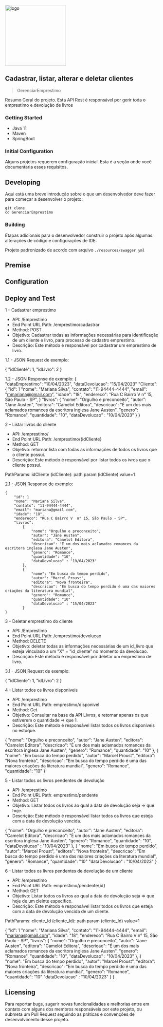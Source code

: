 <img src="./logo.png" alt="logo" style="width:200px;"/>

## Cadastrar, listar, alterar e deletar  clientes
> GerenciarEmprestimo

Resumo Geral do projeto.
Esta API Rest é responsável por gerir toda o emprestimo e devolução de livros

### Getting Started

* Java 11
* Maven
* SpringBoot

### Initial Configuration

Alguns projetos requerem configuração inicial. Esta é a seção onde você documentaria esses requisitos.

## Developing

Aqui está uma breve introdução sobre o que um desenvolvedor deve fazer para começar a desenvolver
o projeto:

```
git clone 
cd GerenciarEmprestimo
```

### Building

Etapas adicionais para o desenvolvedor construir o projeto após algumas alterações de código e configurações de IDE:

Projeto padronizado de acordo com arquivo ``./resources/swagger.yml``

## Premise


## Configuration



## Deploy and Test

1 – Cadastrar emprestimo

- API: /Emprestimo
- End Point URL Path:  /emprestimo/cadastrar
- Method: POST
- Objetivo: Cadastrar todas as informações necessárias para identificação de um cliente e livro, para processo de cadastro emprestimo.
- Descrição: Este método é responsável por cadastrar um emprestimo de livro.

1.1 - JSON Request de exemplo:

{
    "idCliente": 1,
    "idLivro": 2
}

1.2 - JSON Response de exemplo:
    {   
        "dataEmprestimo": "10/04/2023",
        "dataDevolucao":  "15/04/2023"
        "Cliente":
            {
                "id": 1
                "nome": "Mariana Silva",
                "contato": "11-94444-4444",
                "email": "mmariana@gmail.com",
                "idade": "18",
                "endereco": "Rua C Bairro V  n° 15, São Paulo - SP",
            }
        "livros":
            {
                "nome": "Orgulho e preconceito",
                "autor": "Jane Austen",
                "editora": "Camelot Editora",
                "descricao": "É um dos mais aclamados romances da escritora inglesa Jane Austen",
                "genero": "Romance",
                "quantidade": "10",
                "dataDevolucao" : "10/04/2023"
            }
    }

2 – Listar livros do cliente

- API: /emprestimo/
- End Point URL Path:  /emprestimo/{idCliente}
- Method: GET
- Objetivo: retornar lista com todas as informações de todos os livros que o cliente possui.
- Descrição: Este método é responsável por listar todos os ivros que o cliente possui.

PathParams: idCliente (idCliente): path param (idCliente) value=1</br>

2.1 - JSON Response de exemplo:

    {   
        "id": 1
        "nome": "Mariana Silva",
        "contato": "11-94444-4444",
        "email": "mariana@gmail.com",
        "idade": "18",
        "endereco": "Rua C Bairro V  n° 15, São Paulo - SP",
        "livros":
            {
                "nome": "Orgulho e preconceito",
                "autor": "Jane Austen",
                "editora": "Camelot Editora",
                "descricao": "É um dos mais aclamados romances da escritora inglesa Jane Austen",
                "genero": "Romance",
                "quantidade": "10",
                "dataDevolucao" : "10/04/2023"
            },
            {
                "nome": "Em busca do tempo perdido",
                "autor": "Marcel Proust",
                "editora": "Nova fronteira",
                "descricao": "Em busca do tempo perdido é uma das maiores criações da literatura mundial",
                "genero": "Romance",
                "quantidade": "10"
                "dataDevolucao" : "15/04/2023"
            }
    }

3 – Deletar emprestimo do cliente

- API: /Emprestimo
- End Point URL Path:  /emprestimo/devolucao
- Method: DELETE
- Objetivo: deletar todas as informações necessárias de um id_livro que esteja vinculado a um "X" = "id_cliente" no momento da devolucao.
- Descrição: Este método é responsável por deletar um emprestimo de livro.

3.1 - JSON Request de exemplo:

{
    "idCliente": 1,
    "idLivro": 2
}


4 - Listar todos os livros disponiveis

- API: /emprestimo
- End Point URL Path:  emprestimo/disponivel
- Method: Get
- Objetivo: Consultar na base da API Livros, e retornar apenas os que estiverem o quantidade => que 1. 
- Descrição: Este método é responsável listar todos os livros disponiveis no estoque.

{
    "nome": "Orgulho e preconceito",
    "autor": "Jane Austen",
    "editora": "Camelot Editora",
    "descricao": "É um dos mais aclamados romances da escritora inglesa Jane Austen",
    "genero": "Romance",
    "quantidade": "10"
},
{
    "nome": "Em busca do tempo perdido",
    "autor": "Marcel Proust",
    "editora": "Nova fronteira",
    "descricao": "Em busca do tempo perdido é uma das maiores criações da literatura mundial",
    "genero": "Romance",
    "quantidade": "10"
}


5 - Listar todos os livros pendentes de devolução

- API: /emprestimo
- End Point URL Path:  emprestimo/pendente
- Method: GET
- Objetivo: Listar todos os livros ao qual a data de devolução seja => que hoje.
- Descrição: Este método é responsável listar todos os livros que esteja com a data de devolução vencida.

{
    "nome": "Orgulho e preconceito",
    "autor": "Jane Austen",
    "editora": "Camelot Editora",
    "descricao": "É um dos mais aclamados romances da escritora inglesa Jane Austen",
    "genero": "Romance",
    "quantidade": "10",
    "dataDevolucao" : "10/04/2023"
},
{
    "nome": "Em busca do tempo perdido",
    "autor": "Marcel Proust",
    "editora": "Nova fronteira",
    "descricao": "Em busca do tempo perdido é uma das maiores criações da literatura mundial",
    "genero": "Romance",
    "quantidade": "10"
    "dataDevolucao" : "10/04/2023"
}


6 - Listar todos os livros pendentes de devolução de um cliente

- API: /emprestimo
- End Point URL Path:  emprestimo/pendente{id}
- Method: GET
- Objetivo: Listar todos os livros ao qual a data de devolução seja => que hoje de um cleinte especifico.
- Descrição: Este método é responsável listar todos os livros que esteja com a data de devolução vencida de um cliente.

PathParams: cliente_Id (cliente_Id): path param (cliente_Id) value=1</br>

{
"id": 1
"nome": "Mariana Silva",
"contato": "11-94444-4444",
"email": "mariana@gmail.com",
"idade": "18",
"endereco": "Rua C Bairro V  n° 15, São Paulo - SP",
"livros":
    {
        "nome": "Orgulho e preconceito",
        "autor": "Jane Austen",
        "editora": "Camelot Editora",
        "descricao": "É um dos mais aclamados romances da escritora inglesa Jane Austen",
        "genero": "Romance",
        "quantidade": "10",
        "dataDevolucao" : "10/04/2023"
    },
    {
        "nome": "Em busca do tempo perdido",
        "autor": "Marcel Proust",
        "editora": "Nova fronteira",
        "descricao": "Em busca do tempo perdido é uma das maiores criações da literatura mundial",
        "genero": "Romance",
        "quantidade": "10"
        "dataDevolucao" : "10/04/2023"
    }
}


## Licensing

Para reportar bugs, sugerir novas funcionalidades e melhorias entre em contato com alguns dos membros responsáveis
por este projeto, ou submeta um Pull Request seguindo as práticas e convenções de desenvolvimento desse projeto.